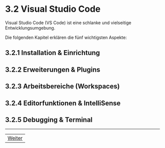 # 3.2 Visual Studio Code

Visual Studio Code (VS Code) ist eine schlanke und vielseitige Entwicklungsumgebung.

Die folgenden Kapitel erklären die fünf wichtigsten Aspekte:

## 3.2.1 Installation & Einrichtung

## 3.2.2 Erweiterungen & Plugins

## 3.2.3 Arbeitsbereiche (Workspaces)

## 3.2.4 Editorfunktionen & IntelliSense

## 3.2.5 Debugging & Terminal

---

| |
| --- |
| [Weiter](/docs/3/2/1/README.md) |
